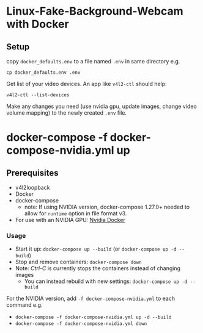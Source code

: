# Linux-Fake-Background-Webcam with Docker

## Setup

copy `docker_defaults.env` to a file named `.env` in same directory e.g.

```shell script
cp docker_defaults.env .env
```

Get list of your video devices. An app like `v4l2-ctl` should help:

```shell script
v4l2-ctl --list-devices
```

Make any changes you need (use nvidia gpu, update images, change video volume mapping) to the newly created `.env` file.

# docker-compose -f  docker-compose-nvidia.yml up

## Prerequisites

* v4l2loopback
* Docker
* docker-compose
    * note: If using NVIDIA version, docker-compose 1.27.0+ needed to allow for `runtime` option in file format v3.
* For use with an NVIDIA GPU: [Nvidia Docker](https://github.com/NVIDIA/nvidia-docker#quickstart)

### Usage

- Start it up: `docker-compose up --build` (or `docker-compose up -d --build`)
- Stop and remove containers: `docker-compose down`
- Note: *Ctrl-C* is currently stops the containers instead of changing images
    - You can instead rebuild with new settings: `docker-compose up -d --build`

For the NVIDIA version, add `-f docker-compose-nvidia.yml` to each command e.g.

- `docker-compose -f docker-compose-nvidia.yml up -d --build`
- `docker-compose -f docker-compose-nvidia.yml down`
